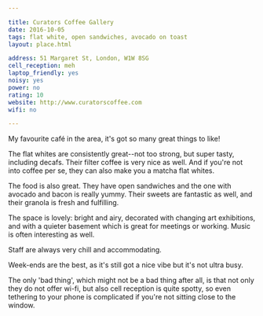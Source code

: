 ```yaml
---

title: Curators Coffee Gallery
date: 2016-10-05
tags: flat white, open sandwiches, avocado on toast
layout: place.html

address: 51 Margaret St, London, W1W 8SG
cell_reception: meh
laptop_friendly: yes
noisy: yes
power: no
rating: 10
website: http://www.curatorscoffee.com
wifi: no

---
```


My favourite café in the area, it's got so many great things to like!

The flat whites are consistently great--not too strong, but super tasty, including decafs. Their filter coffee is very nice as well. And if you're not into coffee per se, they can also make you a matcha flat whites.

The food is also great. They have open sandwiches and the one with avocado and bacon is really yummy. Their sweets are fantastic as well, and their granola is fresh and fulfilling.

The space is lovely: bright and airy, decorated with changing art exhibitions, and with a quieter basement which is great for meetings or working. Music is often interesting as well.

Staff are always very chill and accommodating.

Week-ends are the best, as it's still got a nice vibe but it's not ultra busy.

The only 'bad thing', which might not be a bad thing after all, is that not only they do not offer wi-fi, but also cell reception is quite spotty, so even tethering to your phone is complicated if you're not sitting close to the window.
